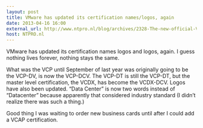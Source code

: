 ```yaml
---
layout: post
title: VMware has updated its certification names/logos, again
date: 2013-04-16 16:00
external_url: http://www.ntpro.nl/blog/archives/2328-The-new-official-VMware-technical-certification-logos-and-names-are-out.html
host: NTPRO.nl
---
```



VMware has updated its certification names logos and logos, again. I guess nothing lives forever, nothing stays the same.

What was the VCP until September of last year was originally going to be the VCP-DV, is now the VCP-DCV. The VCP-DT is still the VCP-DT, but the master level certification, the VCDX, has become the VCDX-DCV. Logos have also been updated. “Data Center” is now two words instead of “Datacenter” because apparently that considered industry standard (I didn’t realize there was such a thing.)

Good thing I was waiting to order new business cards until after I could add a VCAP certification.
